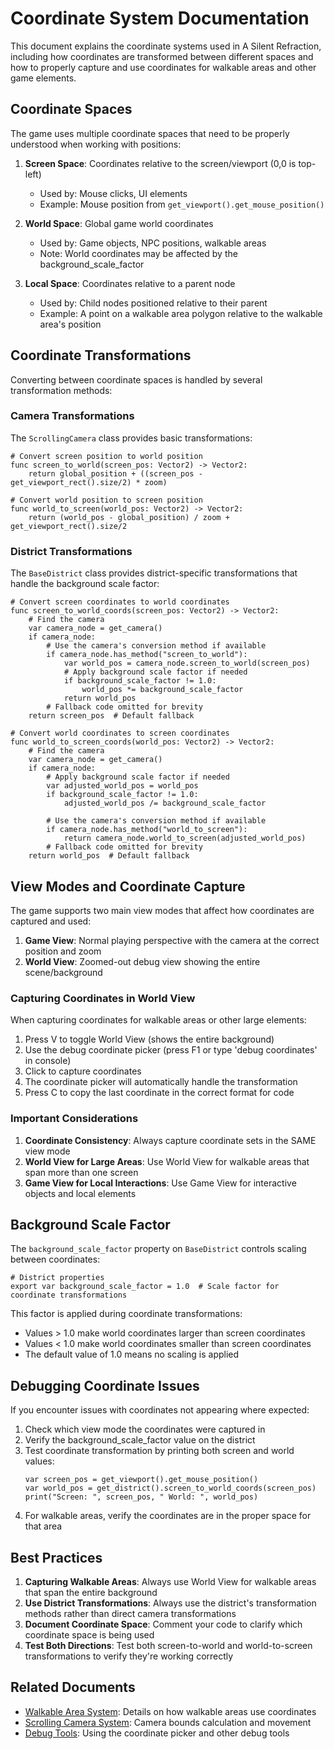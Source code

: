 # Coordinate System Documentation

This document explains the coordinate systems used in A Silent Refraction, including how coordinates are transformed between different spaces and how to properly capture and use coordinates for walkable areas and other game elements.

## Coordinate Spaces

The game uses multiple coordinate spaces that need to be properly understood when working with positions:

1. **Screen Space**: Coordinates relative to the screen/viewport (0,0 is top-left)
   - Used by: Mouse clicks, UI elements
   - Example: Mouse position from `get_viewport().get_mouse_position()`

2. **World Space**: Global game world coordinates
   - Used by: Game objects, NPC positions, walkable areas
   - Note: World coordinates may be affected by the background_scale_factor

3. **Local Space**: Coordinates relative to a parent node
   - Used by: Child nodes positioned relative to their parent
   - Example: A point on a walkable area polygon relative to the walkable area's position

## Coordinate Transformations

Converting between coordinate spaces is handled by several transformation methods:

### Camera Transformations

The `ScrollingCamera` class provides basic transformations:

```gdscript
# Convert screen position to world position
func screen_to_world(screen_pos: Vector2) -> Vector2:
    return global_position + ((screen_pos - get_viewport_rect().size/2) * zoom)

# Convert world position to screen position
func world_to_screen(world_pos: Vector2) -> Vector2:
    return (world_pos - global_position) / zoom + get_viewport_rect().size/2
```

### District Transformations

The `BaseDistrict` class provides district-specific transformations that handle the background scale factor:

```gdscript
# Convert screen coordinates to world coordinates
func screen_to_world_coords(screen_pos: Vector2) -> Vector2:
    # Find the camera
    var camera_node = get_camera()
    if camera_node:
        # Use the camera's conversion method if available
        if camera_node.has_method("screen_to_world"):
            var world_pos = camera_node.screen_to_world(screen_pos)
            # Apply background scale factor if needed
            if background_scale_factor != 1.0:
                world_pos *= background_scale_factor
            return world_pos
        # Fallback code omitted for brevity
    return screen_pos  # Default fallback

# Convert world coordinates to screen coordinates
func world_to_screen_coords(world_pos: Vector2) -> Vector2:
    # Find the camera
    var camera_node = get_camera()
    if camera_node:
        # Apply background scale factor if needed
        var adjusted_world_pos = world_pos
        if background_scale_factor != 1.0:
            adjusted_world_pos /= background_scale_factor
            
        # Use the camera's conversion method if available
        if camera_node.has_method("world_to_screen"):
            return camera_node.world_to_screen(adjusted_world_pos)
        # Fallback code omitted for brevity
    return world_pos  # Default fallback
```

## View Modes and Coordinate Capture

The game supports two main view modes that affect how coordinates are captured and used:

1. **Game View**: Normal playing perspective with the camera at the correct position and zoom
2. **World View**: Zoomed-out debug view showing the entire scene/background

### Capturing Coordinates in World View

When capturing coordinates for walkable areas or other large elements:

1. Press V to toggle World View (shows the entire background)
2. Use the debug coordinate picker (press F1 or type 'debug coordinates' in console)
3. Click to capture coordinates
4. The coordinate picker will automatically handle the transformation
5. Press C to copy the last coordinate in the correct format for code

### Important Considerations

1. **Coordinate Consistency**: Always capture coordinate sets in the SAME view mode
2. **World View for Large Areas**: Use World View for walkable areas that span more than one screen
3. **Game View for Local Interactions**: Use Game View for interactive objects and local elements

## Background Scale Factor

The `background_scale_factor` property on `BaseDistrict` controls scaling between coordinates:

```gdscript
# District properties
export var background_scale_factor = 1.0  # Scale factor for coordinate transformations
```

This factor is applied during coordinate transformations:
- Values > 1.0 make world coordinates larger than screen coordinates
- Values < 1.0 make world coordinates smaller than screen coordinates 
- The default value of 1.0 means no scaling is applied

## Debugging Coordinate Issues

If you encounter issues with coordinates not appearing where expected:

1. Check which view mode the coordinates were captured in
2. Verify the background_scale_factor value on the district
3. Test coordinate transformation by printing both screen and world values:
   ```gdscript
   var screen_pos = get_viewport().get_mouse_position()
   var world_pos = get_district().screen_to_world_coords(screen_pos)
   print("Screen: ", screen_pos, " World: ", world_pos)
   ```
4. For walkable areas, verify the coordinates are in the proper space for that area

## Best Practices

1. **Capturing Walkable Areas**: Always use World View for walkable areas that span the entire background
2. **Use District Transformations**: Always use the district's transformation methods rather than direct camera transformations
3. **Document Coordinate Space**: Comment your code to clarify which coordinate space is being used
4. **Test Both Directions**: Test both screen-to-world and world-to-screen transformations to verify they're working correctly

## Related Documents

- [Walkable Area System](walkable_area_system.md): Details on how walkable areas use coordinates
- [Scrolling Camera System](scrolling_camera_system.md): Camera bounds calculation and movement
- [Debug Tools](debug_tools.md): Using the coordinate picker and other debug tools